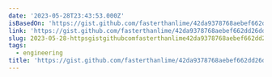 ```yaml
---
date: '2023-05-28T23:43:53.000Z'
isBasedOn: 'https://gist.github.com/fasterthanlime/42da9378768aebef662dd26dddf04849'
link: 'https://gist.github.com/fasterthanlime/42da9378768aebef662dd26dddf04849'
slug: 2023-05-28-httpsgistgithubcomfasterthanlime42da9378768aebef662dd26dddf04849
tags:
  - engineering
title: 'https://gist.github.com/fasterthanlime/42da9378768aebef662dd26dddf04849'
---
```


